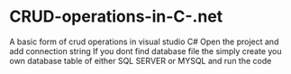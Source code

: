 # CRUD-operations-in-C-.net
A basic form of crud operations in visual studio C#
Open the project and add connection string 
If you dont find database file the simply create you own database table of either SQL SERVER or MYSQL and run the code
